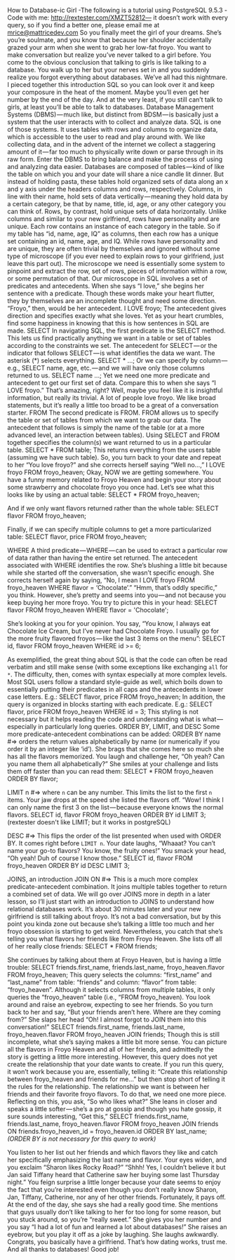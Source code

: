 How to Database-ic Girl
-The following is a tutorial using PostgreSQL 9.5.3
-Code with me: http://rextester.com/XMZT52812— it doesn’t work with every query, so if you find a better one, please email me at mrice@mattricedev.com
So you finally meet the girl of your dreams. She’s you’re soulmate, and you know that because her shoulder accidentally grazed your arm when she went to grab her low-fat froyo. You want to make conversation but realize you’ve never talked to a girl before. You come to the obvious conclusion that talking to girls is like talking to a database. You walk up to her but your nerves set in and you suddenly realize you forgot everything about databases. We’ve all had this nightmare. I pieced together this introduction SQL so you can look over it and keep your composure in the heat of the moment. Maybe you’ll even get her number by the end of the day. And at the very least, if you still can’t talk to girls, at least you’ll be able to talk to databases.
Database Management Systems (DBMS) — much like, but distinct from BDSM — is basically just a system that the user interacts with to collect and analyze data. SQL is one of those systems. It uses tables with rows and columns to organize data, which is accessible to the user to read and play around with.
We like collecting data, and in the advent of the internet we collect a staggering amount of it — far too much to physically write down or parse through in its raw form. Enter the DBMS to bring balance and make the process of using and analyzing data easier.
Databases are composed of tables — kind of like the table on which you and your date will share a nice candle lit dinner. But instead of holding pasta, these tables hold organized sets of data along an x and y axis under the headers columns and rows, respectively.
Columns, in line with their name, hold sets of data vertically — meaning they hold data by a certain category, be that by name, title, id, age, or any other category you can think of. Rows, by contrast, hold unique sets of data horizontally. Unlike columns and similar to your new girlfriend, rows have personality and are unique. Each row contains an instance of each category in the table. So if my table has “id, name, age, IQ” as columns, then each row has a unique set containing an id, name, age, and IQ. While rows have personality and are unique, they are often trivial by themselves and ignored without some type of microscope (if you ever need to explain rows to your girlfriend, just leave this part out).
The microscope we need is essentially some system to pinpoint and extract the row, set of rows, pieces of information within a row, or some permutation of that. Our microscope in SQL involves a set of predicates and antecedents. When she says “I love,” she begins her sentence with a predicate. Though these words make your heart flutter, they by themselves are an incomplete thought and need some direction. “Froyo,” then, would be her antecedent.
I LOVE froyo;
The antecedent gives direction and specifies exactly what she loves. Yet as your heart crumbles, find some happiness in knowing that this is how sentences in SQL are made.
SELECT
In navigating SQL, the first predicate is the SELECT method. This lets us find practically anything we want in a table or set of tables according to the constraints we set. The antecedent for SELECT — or the indicator that follows SELECT — is what identifies the data we want. The asterisk (*) selects everything.
SELECT * ...;
Or we can specify by column — e.g., SELECT name, age, etc. — and we will have only those columns returned to us.
SELECT name ...;
Yet we need one more predicate and antecedent to get our first set of data. Compare this to when she says “I LOVE froyo.” That’s amazing, right? Well, maybe you feel like it is insightful information, but really its trivial. A lot of people love froyo. We like broad statements, but it’s really a little too broad to be a great of a conversation starter.
FROM
The second predicate is FROM. FROM allows us to specify the table or set of tables from which we want to grab our data. The antecedent that follows is simply the name of the table (or at a more advanced level, an interaction between tables). Using SELECT and FROM together specifies the column(s) we want returned to us in a particular table.
SELECT *
FROM table;
This returns everything from the users table (assuming we have such table).
So, you turn back to your date and repeat to her “You love froyo?” and she corrects herself saying “Well no…,”
I LOVE froyo
FROM froyo_heaven;
Okay, NOW we are getting somewhere. You have a funny memory related to Froyo Heaven and begin your story about some strawberry and chocolate froyo you once had.
Let’s see what this looks like by using an actual table:
SELECT *
FROM froyo_heaven;

And if we only want flavors returned rather than the whole table:
SELECT flavor
FROM froyo_heaven;

Finally, if we can specify multiple columns to get a more particularized table:
SELECT flavor, price
FROM froyo_heaven;

WHERE
A third predicate — WHERE — can be used to extract a particular row of data rather than having the entire set returned. The antecedent associated with WHERE identifies the row.
She’s blushing a little bit because while she started off the conversation, she wasn’t specific enough. She corrects herself again by saying, “No, I mean I LOVE froyo FROM froyo_heaven WHERE flavor = ‘Chocolate’.” “Hmm, that’s oddly specific,” you think. However, she’s pretty and seems into you — and not because you keep buying her more froyo. You try to picture this in your head:
SELECT flavor
FROM froyo_heaven
WHERE flavor = 'Chocolate';

She’s looking at you for your opinion. You say, “You know, I always eat Chocolate Ice Cream, but I’ve never had Chocolate Froyo. I usually go for the more fruity flavored froyos — like the last 3 items on the menu”:
SELECT id, flavor
FROM froyo_heaven
WHERE id >= 6;

As exemplified, the great thing about SQL is that the code can often be read verbatim and still make sense (with some exceptions like exchanging `all` for `*`. The difficulty, then, comes with syntax especially at more complex levels.
Most SQL users follow a standard style-guide as well, which boils down to essentially putting their predicates in all caps and the antecedents in lower case letters. E.g.:
SELECT flavor, price
FROM froyo_heaven;
In addition, the query is organized in blocks starting with each predicate. E.g.:
SELECT flavor, price
FROM froyo_heaven
WHERE id = 3;
This styling is not necessary but it helps reading the code and understanding what is what — especially in particularly long queries.
ORDER BY, LIMIT, and DESC
Some more predicate-antecedent combinations can be added:
ORDER BY name #=> orders the return values alphabetically by name (or numerically if you order it by an integer like ‘id’).
She brags that she comes here so much she has all the flavors memorized. You laugh and challenge her, “Oh yeah? Can you name them all alphabetically?” She smiles at your challenge and lists them off faster than you can read them:
SELECT *
FROM froyo_heaven
ORDER BY flavor;

LIMIT n #=> where `n` can be any number. This limits the list to the first `n` items.
Your jaw drops at the speed she listed the flavors off. “Wow! I think I can only name the first 3 on the list — because everyone knows the normal flavors.
SELECT id, flavor
FROM froyo_heaven
ORDER BY id
LIMIT 3;
(rextester doesn't like LIMIT; but it works in postgreSQL)

DESC #=> This flips the order of the list presented when used with ORDER BY. It comes right before `LIMIT n`.
Your date laughs, “Whaaat? You can’t name your go-to flavors? You know, the fruity ones!”
You smack your head, “Oh yeah! Duh of course I know those.”
SELECT id, flavor
FROM froyo_heaven
ORDER BY id
DESC LIMIT 3;

JOINS, an introduction
JOIN ON #=> This is a much more complex predicate-antecedent combination. It joins multiple tables together to return a combined set of data. We will go over JOINS more in depth in a later lesson, so I’ll just start with an introduction to JOINS to understand how relational databases work.
It’s about 30 minutes later and your new girlfriend is still talking about froyo. It’s not a bad conversation, but by this point you kinda zone out because she’s talking a little too much and her froyo obsession is starting to get weird.
Nevertheless, you catch that she’s telling you what flavors her friends like from Froyo Heaven. She lists off all of her really close friends:
SELECT *
FROM friends;

She continues by talking about them at Froyo Heaven, but is having a little trouble:
SELECT friends.first_name, friends.last_name, froyo_heaven.flavor
FROM froyo_heaven;
This query selects the columns: “first_name” and “last_name” from table: “friends” and column: “flavor” from table: “froyo_heaven”. Although it selects columns from multiple tables, it only queries the “froyo_heaven” table (i.e., “FROM froyo_heaven).
You look around and raise an eyebrow, expecting to see her friends. So you turn back to her and say, “But your friends aren’t here. Where are they coming from?”
She slaps her head “Oh! I almost forgot to JOIN them into this conversation!”
SELECT friends.first_name, friends.last_name, froyo_heaven.flavor
FROM froyo_heaven
JOIN friends;
Though this is still incomplete, what she’s saying makes a little bit more sense. You can picture all the flavors in Froyo Heaven and all of her friends, and admittedly the story is getting a little more interesting.
However, this query does not yet create the relationship that your date wants to create. If you run this query, it won’t work because you are, essentially, telling it: “Create this relationship between froyo_heaven and friends for me…” but then stop short of telling it the rules for the relationship. The relationship we want is between her friends and their favorite froyo flavors. To do that, we need one more piece.
Reflecting on this, you ask, “So who likes what?” She leans in closer and speaks a little softer — she’s a pro at gossip and though you hate gossip, it sure sounds interesting, “Get this,”
SELECT friends.first_name, friends.last_name, froyo_heaven.flavor
FROM froyo_heaven
JOIN friends
ON friends.froyo_heaven_id = froyo_heaven.id
ORDER BY last_name;
*(ORDER BY is not necessary for this query to work)*

You listen to her list out her friends and which flavors they like and catch her specifically emphasizing the last name and flavor. Your eyes widen, and you exclaim “Sharon likes Rocky Road?”
“Shhh! Yes, I couldn’t believe it but Jan said Tiffany heard that Catherine saw her buying some last Thursday night.”
You feign surprise a little longer because your date seems to enjoy the fact that you’re interested even though you don’t really know Sharon, Jan, Tiffany, Catherine, nor any of her other friends.
Fortunately, it pays off. At the end of the day, she says she had a really good time. She mentions that guys usually don’t like talking to her for too long for some reason, but you stuck around, so you’re “really sweet.” She gives you her number and you say “I had a lot of fun and learned a lot about databases!” She raises an eyebrow, but you play it off as a joke by laughing. She laughs awkwardly. Congrats, you basically have a girlfriend. That’s how dating works, trust me. And all thanks to databases! Good job!
